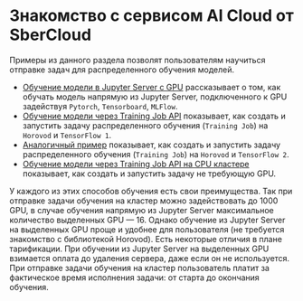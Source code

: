 # Знакомство с сервисом AI Cloud от SberCloud

Примеры из данного раздела позволят пользователям научиться отправке задач для распределенного обучения моделей.

* [Обучение модели в Jupyter Server с GPU](notebooks_gpu) рассказывает о том, как обучать модель напрямую из Jupyter Server, подключенного к GPU задействуя `Pytorch`, `Tensorboard`, `MLFlow`.
* [Обучение модели через Training Job API](job_launch) показывает, как создать и запустить задачу распределенного обучения (`Training Job`) на `Horovod` и `TensorFlow 1`.
* [Аналогичный пример](job_launch_tf2) показывает, как создать и запустить задачу распределенного обучения (`Training Job`) на `Horovod` и `TensorFlow 2`.
* [Обучение модели через Training Job API на CPU кластере](job_launch_cpu) показывает, как создать и запустить задачу не требующую GPU.


У каждого из этих способов обучения есть свои преимущества. Так при отправке задачи обучения на кластер можно задействовать до 1000 GPU, в случае обучения напрямую из Jupyter Server максимальное количество выделенных GPU — 16. Однако обучение из Jupyter Server на выделенных GPU проще и удобнее для пользователя (не требуется знакомство с библиотекой Horovod). Есть некоторые отличия в плане тарификации. При обучении из Jupyter Server на выделенных GPU взимается оплата до удаления сервера, даже если он не используется. При отправке задачи обучения на кластер пользователь платит за фактическое время исполнения задачи: от старта до окончания обучения.